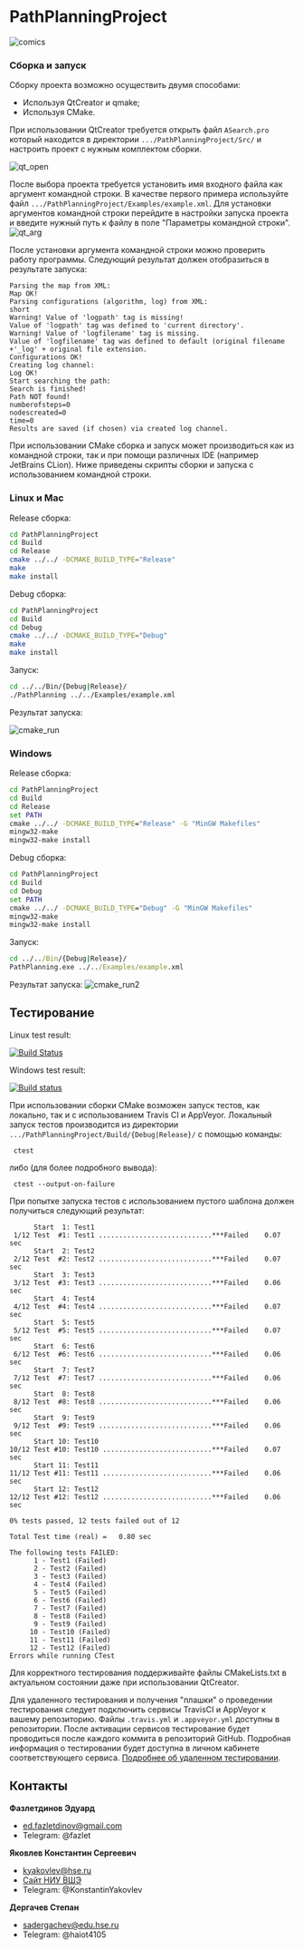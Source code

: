 # PathPlanningProject

![comics](./Images/comics.png)

### Сборка и запуск

Сборку проекта возможно осуществить двумя способами:
- Используя QtCreator и qmake;
- Используя CMake.
  
При использовании QtCreator требуется открыть файл `ASearch.pro` который находится в директории `.../PathPlanningProject/Src/` и настроить проект с нужным комплектом сборки.

![qt_open](./Images/qt1.png)

После выбора проекта требуется установить имя входного файла как аргумент командной строки. В качестве первого примера используйте файл `.../PathPlanningProject/Examples/example.xml`. Для установки аргументов командной строки перейдите в настройки запуска проекта и введите нужный путь к файлу в поле "Параметры командной строки".
![qt_arg](./Images/qt2.png)

После установки аргумента командной строки можно проверить работу программы. Следующий результат должен отобразиться в результате запуска:

```
Parsing the map from XML:
Map OK!
Parsing configurations (algorithm, log) from XML:
short
Warning! Value of 'logpath' tag is missing!
Value of 'logpath' tag was defined to 'current directory'.
Warning! Value of 'logfilename' tag is missing.
Value of 'logfilename' tag was defined to default (original filename +'_log' + original file extension.
Configurations OK!
Creating log channel:
Log OK!
Start searching the path:
Search is finished!
Path NOT found!
numberofsteps=0
nodescreated=0
time=0
Results are saved (if chosen) via created log channel.
```

При использовании CMake сборка и запуск может производиться как из командной строки, так и при помощи различных IDE (например JetBrains CLion). Ниже приведены скрипты сборки и запуска с использованием командной строки.

### Linux и Mac
Release сборка:
```bash
cd PathPlanningProject
cd Build
cd Release
cmake ../../ -DCMAKE_BUILD_TYPE="Release"
make
make install
```

Debug сборка:
```bash
cd PathPlanningProject
cd Build
cd Debug
cmake ../../ -DCMAKE_BUILD_TYPE="Debug"
make
make install
```

Запуск:
```bash
cd ../../Bin/{Debug|Release}/
./PathPlanning ../../Examples/example.xml
```
Результат запуска:

![cmake_run](./Images/cmake1.png)

### Windows
Release сборка:
```cmd
cd PathPlanningProject
cd Build
cd Release
set PATH
cmake ../../ -DCMAKE_BUILD_TYPE="Release" -G "MinGW Makefiles"
mingw32-make
mingw32-make install
```

Debug сборка:
```cmd
cd PathPlanningProject
cd Build
cd Debug
set PATH
cmake ../../ -DCMAKE_BUILD_TYPE="Debug" -G "MinGW Makefiles"
mingw32-make
mingw32-make install
```

Запуск:
```cmd
cd ../../Bin/{Debug|Release}/
PathPlanning.exe ../../Examples/example.xml
```

Результат запуска:
![cmake_run2](./Images/cmake.png)

## Тестирование 
Linux test result:

[![Build Status](https://travis-ci.org/Fazlet/PathPlanningProject.svg?branch=master)](https://travis-ci.com/Fazlet/PathPlanningProject)

Windows test result:

[![Build status](https://ci.appveyor.com/api/projects/status/fq0ucckb0yu60ayy/branch/master?svg=true)](https://ci.appveyor.com/project/Fazlet/pathplanningproject/branch/master)

При использовании сборки CMake возможен запуск тестов, как локально, так и с использованием Travis CI и AppVeyor. 
Локальный запуск тестов производится из директории `.../PathPlanningProject/Build/{Debug|Release}/` с помощью команды:
```
 ctest
```

либо (для более подробного вывода):
```
 ctest --output-on-failure
```
При попытке запуска тестов c использованием пустого шаблона должен получиться следующий результат:
```
      Start  1: Test1
 1/12 Test  #1: Test1 ............................***Failed    0.07 sec
      Start  2: Test2
 2/12 Test  #2: Test2 ............................***Failed    0.07 sec
      Start  3: Test3
 3/12 Test  #3: Test3 ............................***Failed    0.06 sec
      Start  4: Test4
 4/12 Test  #4: Test4 ............................***Failed    0.07 sec
      Start  5: Test5
 5/12 Test  #5: Test5 ............................***Failed    0.07 sec
      Start  6: Test6
 6/12 Test  #6: Test6 ............................***Failed    0.06 sec
      Start  7: Test7
 7/12 Test  #7: Test7 ............................***Failed    0.06 sec
      Start  8: Test8
 8/12 Test  #8: Test8 ............................***Failed    0.06 sec
      Start  9: Test9
 9/12 Test  #9: Test9 ............................***Failed    0.06 sec
      Start 10: Test10
10/12 Test #10: Test10 ...........................***Failed    0.07 sec
      Start 11: Test11
11/12 Test #11: Test11 ...........................***Failed    0.06 sec
      Start 12: Test12
12/12 Test #12: Test12 ...........................***Failed    0.06 sec

0% tests passed, 12 tests failed out of 12

Total Test time (real) =   0.80 sec

The following tests FAILED:
	  1 - Test1 (Failed)
	  2 - Test2 (Failed)
	  3 - Test3 (Failed)
	  4 - Test4 (Failed)
	  5 - Test5 (Failed)
	  6 - Test6 (Failed)
	  7 - Test7 (Failed)
	  8 - Test8 (Failed)
	  9 - Test9 (Failed)
	 10 - Test10 (Failed)
	 11 - Test11 (Failed)
	 12 - Test12 (Failed)
Errors while running CTest
```
Для корректного тестирования поддерживайте файлы CMakeLists.txt в актуальном состоянии даже при использовании QtCreator.

Для удаленного тестирования и получения "плашки" о проведении тестирования следует подключить сервисы TravisCI и AppVeyor к вашему репозиторию. Файлы `.travis.yml` и `.appveyor.yml` доступны в репозитории. После активации сервисов тестирование будет проводиться после каждого коммита в репозиторий GitHub. Подробная информация о тестировании будет доступна в личном кабинете соответствующего сервиса. [Подробнее об удаленном тестировании](https://habr.com/ru/post/329264/).

## Контакты
**Фазлетдинов Эдуард**
- ed.fazletdinov@gmail.com
- Telegram: @fazlet

**Яковлев Константин Сергеевич**
- kyakovlev@hse.ru
- [Сайт НИУ ВШЭ](https://www.hse.ru/staff/yakovlev-ks)
- Telegram: @KonstantinYakovlev
  
**Дергачев Степан**
- sadergachev@edu.hse.ru
- Telegram: @haiot4105

